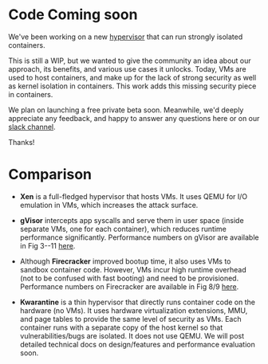 # Code Coming soon

We've been working on a new [hypervisor](https://kwarantine.xyz) that can run strongly isolated containers. 

This is still a WIP, but we wanted to give the community an idea about our approach, its benefits, and various use cases it unlocks. Today, VMs are used to host containers, and make up for the lack of strong security as well as kernel isolation in containers. This work adds this missing security piece in containers. 

We plan on launching a free private beta soon. Meanwhile, we'd deeply appreciate any feedback, and happy to answer any questions here or on our [slack channel](https://join.slack.com/t/kwarantine/shared_invite/zt-pzjlch5s-H610hE5y9fenswhPi2MVvg). 

Thanks!

# Comparison

* **Xen** is a full-fledged hypervisor that hosts VMs. It uses QEMU for I/O emulation in VMs, which increases the attack surface.

* **gVisor** intercepts app syscalls and serve them in user space (inside separate VMs, one for each container), which reduces runtime performance significantly. Performance numbers on gVisor are available in Fig 3--11 [here](https://www.usenix.org/system/files/hotcloud19-paper-young.pdf). 

* Although **Firecracker** improved bootup time, it also uses VMs to sandbox container code. However, VMs incur high runtime overhead (not to be confused with fast booting) and need to be provisioned. Performance numbers on Firecracker are available in Fig 8/9 [here](https://www.usenix.org/system/files/nsdi20-paper-agache.pdf).

* **Kwarantine** is a thin hypervisor that directly runs container code on the hardware (no VMs). It uses hardware virtualization extensions, MMU, and page tables to provide the same level of security as VMs. Each container runs with a separate copy of the host kernel so that vulnerabilities/bugs are isolated. It does not use QEMU. We will post detailed technical docs on design/features and performance evaluation soon.
